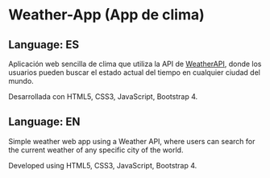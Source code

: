# Weather-App (App de clima)

## Language: ES

Aplicación web sencilla de clima que utiliza la API de [WeatherAPI](https://www.weatherapi.com/), donde los usuarios pueden buscar el estado actual del tiempo en cualquier ciudad del mundo.

Desarrollada con HTML5, CSS3, JavaScript, Bootstrap 4.

## Language: EN

Simple weather web app using a Weather API, where users can search for the current weather of any specific city of the world.

Developed using HTML5, CSS3, JavaScript, Bootstrap 4.
